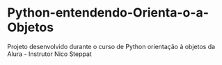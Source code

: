 # Python-entendendo-Orienta-o-a-Objetos
Projeto desenvolvido durante o curso de Python orientação à objetos da Alura - Instrutor Nico Steppat
